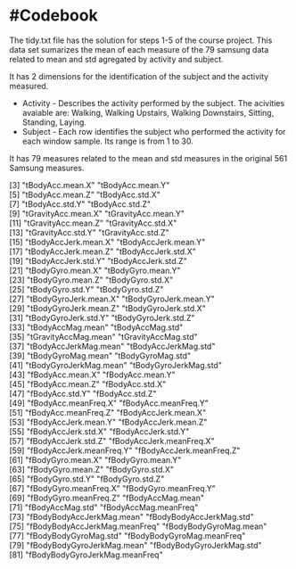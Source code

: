 #Codebook
========================================================

The tidy.txt file has the solution for steps 1-5 of the course project. This data set sumarizes the mean of each measure of the 79 samsung data related to mean and std agregated by activity and subject.

It has 2 dimensions for the identification of the subject and the activity measured.

* Activity - Describes the activity performed by the subject. The acivities avaiable are: Walking, Walking Upstairs, Walking Downstairs, Sitting, Standing, Laying.
* Subject - Each row identifies the subject who performed the activity for each window sample. Its range is from 1 to 30.

It has 79 measures related to the mean and std measures in the original 561 Samsung measures.

 [3] "tBodyAcc.mean.X"               "tBodyAcc.mean.Y"              
 [5] "tBodyAcc.mean.Z"               "tBodyAcc.std.X"               
 [7] "tBodyAcc.std.Y"                "tBodyAcc.std.Z"               
 [9] "tGravityAcc.mean.X"            "tGravityAcc.mean.Y"           
[11] "tGravityAcc.mean.Z"            "tGravityAcc.std.X"            
[13] "tGravityAcc.std.Y"             "tGravityAcc.std.Z"            
[15] "tBodyAccJerk.mean.X"           "tBodyAccJerk.mean.Y"          
[17] "tBodyAccJerk.mean.Z"           "tBodyAccJerk.std.X"           
[19] "tBodyAccJerk.std.Y"            "tBodyAccJerk.std.Z"           
[21] "tBodyGyro.mean.X"              "tBodyGyro.mean.Y"             
[23] "tBodyGyro.mean.Z"              "tBodyGyro.std.X"              
[25] "tBodyGyro.std.Y"               "tBodyGyro.std.Z"              
[27] "tBodyGyroJerk.mean.X"          "tBodyGyroJerk.mean.Y"         
[29] "tBodyGyroJerk.mean.Z"          "tBodyGyroJerk.std.X"          
[31] "tBodyGyroJerk.std.Y"           "tBodyGyroJerk.std.Z"          
[33] "tBodyAccMag.mean"              "tBodyAccMag.std"              
[35] "tGravityAccMag.mean"           "tGravityAccMag.std"           
[37] "tBodyAccJerkMag.mean"          "tBodyAccJerkMag.std"          
[39] "tBodyGyroMag.mean"             "tBodyGyroMag.std"             
[41] "tBodyGyroJerkMag.mean"         "tBodyGyroJerkMag.std"         
[43] "fBodyAcc.mean.X"               "fBodyAcc.mean.Y"              
[45] "fBodyAcc.mean.Z"               "fBodyAcc.std.X"               
[47] "fBodyAcc.std.Y"                "fBodyAcc.std.Z"               
[49] "fBodyAcc.meanFreq.X"           "fBodyAcc.meanFreq.Y"          
[51] "fBodyAcc.meanFreq.Z"           "fBodyAccJerk.mean.X"          
[53] "fBodyAccJerk.mean.Y"           "fBodyAccJerk.mean.Z"          
[55] "fBodyAccJerk.std.X"            "fBodyAccJerk.std.Y"           
[57] "fBodyAccJerk.std.Z"            "fBodyAccJerk.meanFreq.X"      
[59] "fBodyAccJerk.meanFreq.Y"       "fBodyAccJerk.meanFreq.Z"      
[61] "fBodyGyro.mean.X"              "fBodyGyro.mean.Y"             
[63] "fBodyGyro.mean.Z"              "fBodyGyro.std.X"              
[65] "fBodyGyro.std.Y"               "fBodyGyro.std.Z"              
[67] "fBodyGyro.meanFreq.X"          "fBodyGyro.meanFreq.Y"         
[69] "fBodyGyro.meanFreq.Z"          "fBodyAccMag.mean"             
[71] "fBodyAccMag.std"               "fBodyAccMag.meanFreq"         
[73] "fBodyBodyAccJerkMag.mean"      "fBodyBodyAccJerkMag.std"      
[75] "fBodyBodyAccJerkMag.meanFreq"  "fBodyBodyGyroMag.mean"        
[77] "fBodyBodyGyroMag.std"          "fBodyBodyGyroMag.meanFreq"    
[79] "fBodyBodyGyroJerkMag.mean"     "fBodyBodyGyroJerkMag.std"     
[81] "fBodyBodyGyroJerkMag.meanFreq"